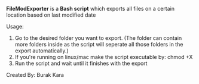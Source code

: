 **FileModExporter** is a **Bash script** which exports all files on a certain location based on last modified date

Usage:
1. Go to the desired folder you want to export. (The folder can contain more folders inside as the script will seperate all those folders in the export automatically.)
2. If you're running on linux/mac make the script executable by: chmod +X <scriptpath>
3. Run the script and wait until it finishes with the export

Created By: Burak Kara